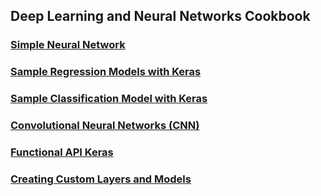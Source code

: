 ## Deep Learning and Neural Networks Cookbook
### [Simple Neural Network](neural_network.ipynb)
### [Sample Regression Models with Keras](keras_regression_nn_template.ipynb)
### [Sample Classification Model with Keras](keras_classification_nn_template.ipynb)
### [Convolutional Neural Networks (CNN)](cnn.ipynb)
### [Functional API Keras](functional_api_keras.ipynb)
### [Creating Custom Layers and Models](custom_layers_and_models.ipynb)